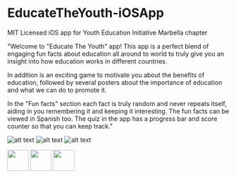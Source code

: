 # EducateTheYouth-iOSApp
MIT Licensed iOS app for Youth Education Initiative Marbella chapter

"Welcome to "Educate The Youth" app! This app is a perfect blend of engaging fun facts about education all around to world to truly give you an insight into how education works in different countries. 

In addition is an exciting game to motivate you about the benefits of education, followed by several posters about the importance of education and what we can do to promote it.

In the "Fun facts" section each fact is truly random and never repeats itself, aiding in you remembering it and keeping it interesting. The fun facts can be viewed in Spanish too. The quiz in the app has a progress bar and score counter so that you can keep track."



![alt text](https://i.ibb.co/bWSMkDF/Simulator-Screen-Shot-i-Phone-11-Pro-Max-2020-11-24-at-23-37-15.png=10x20)
![alt text](https://i.ibb.co/2jLbXsj/Simulator-Screen-Shot-i-Phone-11-Pro-Max-2020-11-22-at-22-09-59.png=10x20)
![alt text](https://i.ibb.co/ggtP64k/Simulator-Screen-Shot-i-Phone-11-Pro-Max-2020-11-22-at-22-10-27.png=10x20)

<img src="https://i.ibb.co/bWSMkDF/Simulator-Screen-Shot-i-Phone-11-Pro-Max-2020-11-24-at-23-37-15.png" width="48">
<img src="https://i.ibb.co/2jLbXsj/Simulator-Screen-Shot-i-Phone-11-Pro-Max-2020-11-22-at-22-09-59.png" width="48">
<img src="https://i.ibb.co/ggtP64k/Simulator-Screen-Shot-i-Phone-11-Pro-Max-2020-11-22-at-22-10-27.png" width="48">

